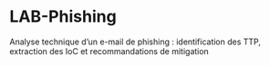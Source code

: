 # LAB-Phishing
Analyse technique d’un e-mail de phishing : identification des TTP, extraction des IoC et recommandations de mitigation

